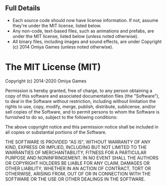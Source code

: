Full Details
------------------------------------------

* Each source code should now have license information.  If not, assume they're under the MIT license, listed below.
* Any non-code, text-based files, such as animations and prefabs, are under the MIT license, listed below (unless noted otherwise).
* All binary files, including images and sound effects, are under Copyright (c) 2014 Omiya Games (unless noted otherwise).

The MIT License (MIT)
===============

Copyright (c) 2014-2020 Omiya Games

Permission is hereby granted, free of charge, to any person obtaining a copy
of this software and associated documentation files (the "Software"), to deal
in the Software without restriction, including without limitation the rights
to use, copy, modify, merge, publish, distribute, sublicense, and/or sell
copies of the Software, and to permit persons to whom the Software is
furnished to do so, subject to the following conditions:

The above copyright notice and this permission notice shall be included in
all copies or substantial portions of the Software.

THE SOFTWARE IS PROVIDED "AS IS", WITHOUT WARRANTY OF ANY KIND, EXPRESS OR
IMPLIED, INCLUDING BUT NOT LIMITED TO THE WARRANTIES OF MERCHANTABILITY,
FITNESS FOR A PARTICULAR PURPOSE AND NONINFRINGEMENT. IN NO EVENT SHALL THE
AUTHORS OR COPYRIGHT HOLDERS BE LIABLE FOR ANY CLAIM, DAMAGES OR OTHER
LIABILITY, WHETHER IN AN ACTION OF CONTRACT, TORT OR OTHERWISE, ARISING FROM,
OUT OF OR IN CONNECTION WITH THE SOFTWARE OR THE USE OR OTHER DEALINGS IN
THE SOFTWARE.
